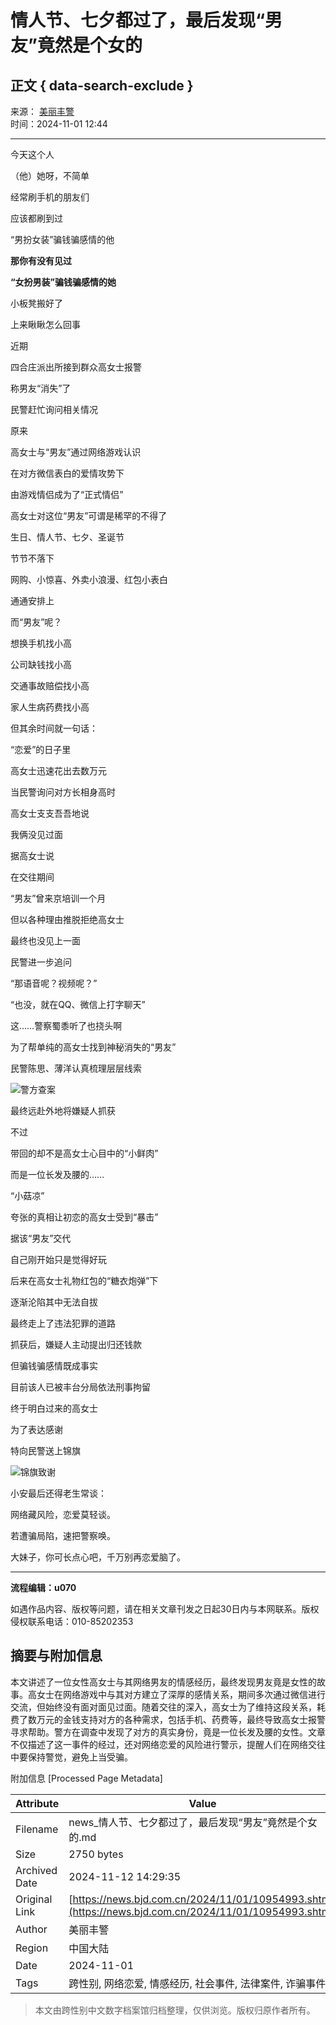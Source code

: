# 情人节、七夕都过了，最后发现“男友”竟然是个女的

## 正文 { data-search-exclude }


来源： [美丽丰警](https://xinwen.bjd.com.cn/content/s67245cbee4b020cee4825e9f.html)  
时间：2024-11-01 12:44

---

今天这个人

（他）她呀，不简单

经常刷手机的朋友们

应该都刷到过

“男扮女装”骗钱骗感情的他

**那你有没有见过**

**“女扮男装”骗钱骗感情的她**

小板凳搬好了

上来瞅瞅怎么回事

近期

四合庄派出所接到群众高女士报警

称男友“消失”了

民警赶忙询问相关情况

原来

高女士与“男友”通过网络游戏认识

在对方微信表白的爱情攻势下

由游戏情侣成为了“正式情侣”

高女士对这位“男友”可谓是稀罕的不得了

生日、情人节、七夕、圣诞节

节节不落下

网购、小惊喜、外卖小浪漫、红包小表白

通通安排上

而“男友”呢？

想换手机找小高

公司缺钱找小高

交通事故赔偿找小高

家人生病药费找小高

但其余时间就一句话：

“恋爱”的日子里

高女士迅速花出去数万元

当民警询问对方长相身高时

高女士支支吾吾地说

我俩没见过面

据高女士说

在交往期间

“男友”曾来京培训一个月

但以各种理由推脱拒绝高女士

最终也没见上一面

民警进一步追问

“那语音呢？视频呢？”

“也没，就在QQ、微信上打字聊天”

这……警察蜀黍听了也挠头啊

为了帮单纯的高女士找到神秘消失的“男友”

民警陈思、薄洋认真梳理层层线索

![警方查案](https://static.bjd.com.cn/dams-res/editing/image/202411/01/67245c0fd5de8b5bd96c474f.jpg)

最终远赴外地将嫌疑人抓获

不过

带回的却不是高女士心目中的“小鲜肉”

而是一位长发及腰的……

“小菇凉”

夸张的真相让初恋的高女士受到“暴击”

据该“男友”交代

自己刚开始只是觉得好玩

后来在高女士礼物红包的“糖衣炮弹”下

逐渐沦陷其中无法自拔

最终走上了违法犯罪的道路

抓获后，嫌疑人主动提出归还钱款

但骗钱骗感情既成事实

目前该人已被丰台分局依法刑事拘留

终于明白过来的高女士

为了表达感谢

特向民警送上锦旗

![锦旗致谢](https://static.bjd.com.cn/dams-res/editing/image/202411/01/67245b84d5de8b5bd96c46fe.jpg)

小安最后还得老生常谈：

网络藏风险，恋爱莫轻谈。

若遭骗局陷，速把警察唤。

大妹子，你可长点心吧，千万别再恋爱脑了。

---

**流程编辑：u070**  

如遇作品内容、版权等问题，请在相关文章刊发之日起30日内与本网联系。版权侵权联系电话：010-85202353

## 摘要与附加信息

<!-- tcd_abstract -->
本文讲述了一位女性高女士与其网络男友的情感经历，最终发现男友竟是女性的故事。高女士在网络游戏中与其对方建立了深厚的感情关系，期间多次通过微信进行交流，但始终没有面对面见过面。随着交往的深入，高女士为了维持这段关系，耗费了数万元的金钱支持对方的各种需求，包括手机、药费等，最终导致高女士报警寻求帮助。警方在调查中发现了对方的真实身份，竟是一位长发及腰的女性。文章不仅描述了这一事件的经过，还对网络恋爱的风险进行警示，提醒人们在网络交往中要保持警觉，避免上当受骗。
<!-- tcd_abstract_end -->

附加信息 [Processed Page Metadata]

| Attribute       | Value                                  |
|-----------------|----------------------------------------|
| Filename        | news_情人节、七夕都过了，最后发现“男友”竟然是个女的.md                             |
| Size            | 2750 bytes                           |
| Archived Date   | 2024-11-12 14:29:35                             |
| Original Link   | [https://news.bjd.com.cn/2024/11/01/10954993.shtml](https://news.bjd.com.cn/2024/11/01/10954993.shtml)                       |
| Author          | 美丽丰警                               |
| Region          | 中国大陆                               |
| Date            | 2024-11-01                                 |
| Tags            | 跨性别, 网络恋爱, 情感经历, 社会事件, 法律案件, 诈骗事件                                 |
>
> 本文由跨性别中文数字档案馆归档整理，仅供浏览。版权归原作者所有。
>